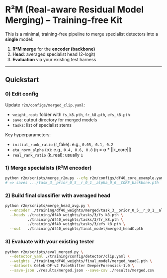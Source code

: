 # R²M (Real-aware Residual Model Merging) – Training-free Kit

This is a minimal, training-free pipeline to merge specialist detectors into a **single** model:
1) **R²M merge** for the **encoder (backbone)**  
2) **Head**: averaged specialist head (2-logit)  
3) **Evaluation** via your existing test harness


---

## Quickstart

### 0) Edit config
Update `r2m/configs/merged_clip.yaml`:
- `weight_root`: folder with `fs_k8.pth`, `fr_k8.pth`, `efs_k8.pth`
- `save`: output directory for merged models
- `tasks`: list of specialist stems

Key hyperparameters:
- `initial_rank_ratio` (r_fake): e.g., `0.05, 0.1, 0.2`
- `eta_norm_alpha` (α): e.g., `0.4, 0.6, 0.8` (η = α * ||τ_core||)
- `real_rank_ratio` (k_real): usually `1`

### 1) Merge specialists (R²M encoder)
```bash
python r2m/scripts/merge_r2m.py --cfg r2m/configs/df40_core_example.yaml
# => saves .../task_3__prior_0_5__r_0_1__alpha_0_6__CORE_backbone.pth
```

### 2) Build final classifier with averaged head
```bash
python r2m/scripts/merge_head_avg.py \
  --encoder ./training/df40_weights/merged/task_3__prior_0_5__r_0_1__alpha_0_6__CORE_backbone.pth \
  --heads ./training/df40_weights/tasks/3/fs_k8.pth \
          ./training/df40_weights/tasks/3/fr_k8.pth \
          ./training/df40_weights/tasks/3/efs_k8.pth \
  --out   ./training/df40_weights/final_model/merged_headC.pth
```

### 3) Evaluate with your existing tester
```bash
python r2m/scripts/eval_merged.py \
  --detector_yaml ./training/config/detector/clip.yaml \
  --weights ./training/df40_weights/final_model/merged_headC.pth \
  --datasets Celeb-DF-v2 FaceShifter DeeperForensics-1.0 \
  --save-json ./results/merged.json --save-csv ./results/merged.csv
```

